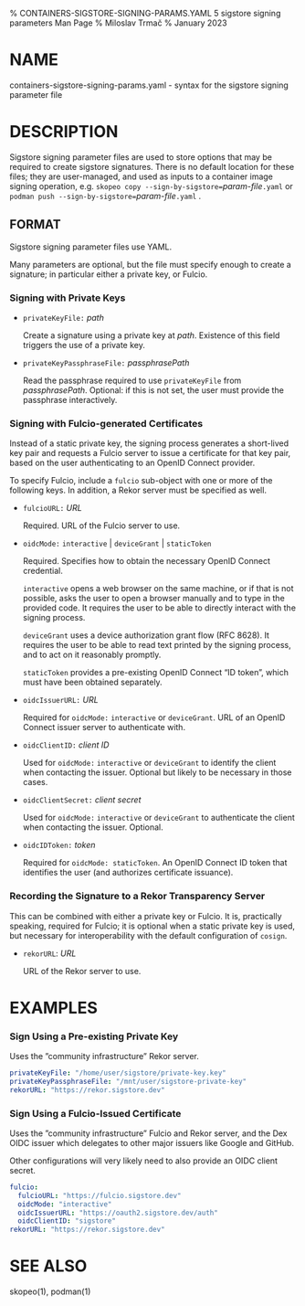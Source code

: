 % CONTAINERS-SIGSTORE-SIGNING-PARAMS.YAML 5 sigstore signing parameters Man Page
% Miloslav Trmač
% January 2023

# NAME
containers-sigstore-signing-params.yaml - syntax for the sigstore signing parameter file

# DESCRIPTION

Sigstore signing parameter files are used to store options that may be required to create sigstore signatures.
There is no default location for these files; they are user-managed, and used as inputs to a container image signing operation,
e.g. `skopeo copy --sign-by-sigstore=`_param-file_`.yaml` or `podman push --sign-by-sigstore=`_param-file_`.yaml` .

## FORMAT

Sigstore signing parameter files use YAML.

Many parameters are optional, but the file must specify enough to create a signature;
in particular either a private key, or Fulcio.

### Signing with Private Keys

- `privateKeyFile:` _path_

   Create a signature using a private key at _path_.
   Existence of this field triggers the use of a private key.

- `privateKeyPassphraseFile:` _passphrasePath_

   Read the passphrase required to use `privateKeyFile` from _passphrasePath_.
   Optional: if this is not set, the user must provide the passphrase interactively.

### Signing with Fulcio-generated Certificates

Instead of a static private key, the signing process generates a short-lived key pair
and requests a Fulcio server to issue a certificate for that key pair,
based on the user authenticating to an OpenID Connect provider.

To specify Fulcio, include a `fulcio` sub-object with one or more of the following keys.
In addition, a Rekor server must be specified as well.

- `fulcioURL:` _URL_

  Required. URL of the Fulcio server to use.

- `oidcMode:` `interactive` | `deviceGrant` | `staticToken`

  Required. Specifies how to obtain the necessary OpenID Connect credential.

  `interactive` opens a web browser on the same machine, or if that is not possible,
  asks the user to open a browser manually and to type in the provided code.
  It requires the user to be able to directly interact with the signing process.

  `deviceGrant` uses a device authorization grant flow (RFC 8628).
  It requires the user to be able to read text printed by the signing process, and to act on it reasonably promptly.

  `staticToken` provides a pre-existing OpenID Connect “ID token”, which must have been obtained separately.

- `oidcIssuerURL:` _URL_

  Required for `oidcMode:` `interactive` or `deviceGrant`. URL of an OpenID Connect issuer server to authenticate with.

- `oidcClientID:` _client ID_

  Used for `oidcMode:` `interactive` or `deviceGrant` to identify the client when contacting the issuer.
  Optional but likely to be necessary in those cases.

- `oidcClientSecret:` _client secret_

  Used for `oidcMode:` `interactive` or `deviceGrant` to authenticate the client when contacting the issuer.
  Optional.

- `oidcIDToken:` _token_

  Required for `oidcMode: staticToken`.
  An OpenID Connect ID token that identifies the user (and authorizes certificate issuance).

### Recording the Signature to a Rekor Transparency Server

This can be combined with either a private key or Fulcio.
It is, practically speaking, required for Fulcio; it is optional when a static private key is used, but necessary for
interoperability with the default configuration of `cosign`.

- `rekorURL`: _URL_

  URL of the Rekor server to use.

# EXAMPLES

### Sign Using a Pre-existing Private Key

Uses the ”community infrastructure” Rekor server.

```yaml
privateKeyFile: "/home/user/sigstore/private-key.key"
privateKeyPassphraseFile: "/mnt/user/sigstore-private-key"
rekorURL: "https://rekor.sigstore.dev"
```

### Sign Using a Fulcio-Issued Certificate

Uses the ”community infrastructure” Fulcio and Rekor server,
and the Dex OIDC issuer which delegates to other major issuers like Google and GitHub.

Other configurations will very likely need to also provide an OIDC client secret.

```yaml
fulcio:
  fulcioURL: "https://fulcio.sigstore.dev"
  oidcMode: "interactive"
  oidcIssuerURL: "https://oauth2.sigstore.dev/auth"
  oidcClientID: "sigstore"
rekorURL: "https://rekor.sigstore.dev"
```

# SEE ALSO
  skopeo(1), podman(1)
